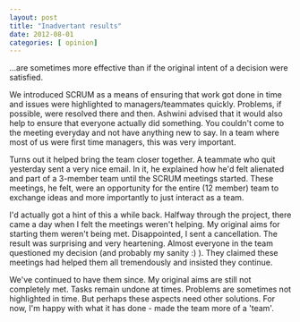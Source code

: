 ```yaml
---
layout: post
title: "Inadvertant results"
date: 2012-08-01
categories: [ opinion]
---
```

...are sometimes more effective than if the original intent of a decision were satisfied. 

We introduced SCRUM as a means of ensuring that work got done in time and issues were highlighted to managers/teammates quickly. Problems, if possible, were resolved there and then. Ashwini advised that it would also help to ensure that everyone actually did something. You couldn't come to the meeting everyday and not have anything new to say. In a team where most of us were first time managers, this was very important. 

Turns out it helped bring the team closer together. A teammate who quit yesterday sent a very nice email. In it, he explained how he'd felt alienated and part of a 3-member team until the SCRUM meetings started. These meetings, he felt, were an opportunity for the entire (12 member) team to exchange ideas and more importantly to just interact as a team. 

I'd actually got a hint of this a while back. Halfway through the project, there came a day when I felt the meetings weren't helping. My original aims for starting them weren't being met. Disappointed, I sent a cancellation. The result was surprising and very heartening. Almost everyone in the team questioned my decision (and probably my sanity :) ). They claimed these meetings had helped them all tremendously and insisted they continue.

We've continued to have them since. My original aims are still not completely met. Tasks remain undone at times. Problems are sometimes not highlighted in time. But perhaps these aspects need other solutions. For now, I'm happy with what it has done - made the team more of a 'team'.
